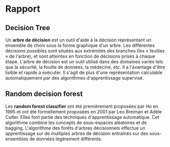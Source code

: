 # Rapport
## Decision Tree

Un **arbre de décision** est un outil d'aide à la décision représentant un ensemble de choix sous la forme graphique d'un arbre. Les différentes décisions possibles sont situées aux extrémités des branches (les « feuilles » de l'arbre), et sont atteintes en fonction de décisions prises à chaque étape. L'arbre de décision est un outil utilisé dans des domaines variés tels que la sécurité, la fouille de données, la médecine, etc. Il a l'avantage d'être lisible et rapide à exécuter. Il s'agit de plus d'une représentation calculable automatiquement par des algorithmes d'apprentissage supervisé.

## Random decision forest 

Les **random forest classifier** ont été premièrement proposées par Ho en 1995 et ont été formellement proposées en 2001 par Leo Breiman et Adèle Cutler. Elles font partie des techniques d'apprentissage automatique. Cet algorithme combine les concepts de sous-espaces aléatoires et de bagging. L'algorithme des forêts d'arbres décisionnels effectue un apprentissage sur de multiples arbres de décision entraînés sur des sous-ensembles de données légèrement différents.
